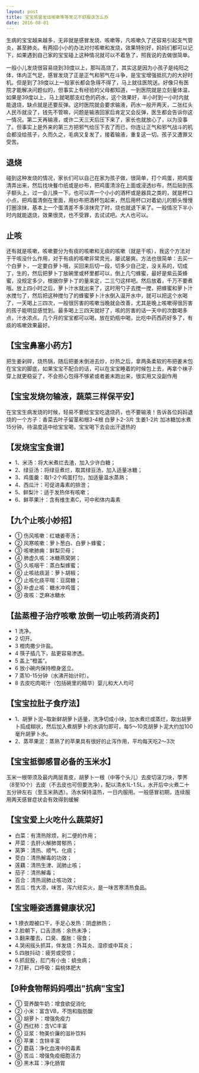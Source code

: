 ```yaml
---
layout: post
title: 宝宝感冒发烧咳嗽等等常见不舒服该怎么办
date: 2016-08-01
---
```

生病的宝宝越来越多，无非就是感冒发烧、咳嗽等，凡咳嗽久了还容易引起支气管炎，甚至肺炎。有两招小小的办法对付咳嗽和发烧，效果特别好，妈妈们都可以记下，如果遇到自己家的宝宝碰上这种情况就可以不着急了，照我说的去做很简单。

一般小儿发烧很容易烧到39度以上，那叫高烧了，其实这是因为小孩子是纯阳之体，体内正气足，感冒发烧了正是正气和邪气在斗争，是宝宝增强抵抗力的大好时机。但是到了39度以上一般家长都会急得不得了，马上就往医院送。好像只有医院才能解决问题似的，但事实上有经验的父母都知道，一到医院就是立刻量体温，如果是39度以上，马上就喝那支红色的药水，这个效果好，半小时到一小时内就能退烧，缺点就是还要反弹。这时医院就会要求输液，药水一般开两天，二张红头人民币就没了，钱先不管嘛，问题是输液回家后肯定又会反弹，医生都会告诉你这一情况。第二天再输液，或许二天三天后压下来了，家长也就放心了，以为没事了。但事实上是外来的第三方把邪气给压下去了而已，你连让正气和邪气战斗的机会都没给孩子，久而久之，毛病又复发了，接着输液，重复这一切。孩子又遭罪又受苦。

退烧
----

碰到这种发烧的情况，家长们可以自己在家为孩子做，很简单，打个鸡蛋，把鸡蛋清弄出来，然后找块餐巾纸或是纱布，把鸡蛋清涂在上面或浸透纱布，然后贴到孩子额头上，过一会儿换一下。也可以弄一个小小的酒杯或是器具之类的，就是杯口小点，把鸡蛋清倒在里面，用纱布把酒杯包起来，然后用杯口对着幼儿的额头慢慢打圈涂抹，基本上一个蛋清差不多涂抹完了时，烧也就退下来了。一般情况下半小时内就能退烧，效果很灵，也不受罪，去试试吧。大人也可以。

止咳
----

还有就是咳嗽，咳嗽要分为有痰的咳嗽和无痰的咳嗽（就是干咳），我这个方法对于干咳没什么作用，对于有痰的咳嗽非常灵光，屡试屡爽。方法也很简单：去买一个白萝卜，一定要白萝卜哦，买回来后切一段，切多少自己定，没关系的，切成丁，生的，然后把萝卜丁放碗里或杯里都可以，倒上几勺蜂蜜，最好是紫云英蜂蜜，没规定多少，根据你萝卜丁的量来定，二三勺这样吧。然后放着，千万不要煮哦。放上四小时之后，萝卜汁水就出来了，这时用勺子去搅一搅，把蜂蜜和萝卜汁水搅匀了，然后把这种搅匀了的蜂蜜萝卜汁水倒入温开水中，就可以把这个水喝了，一天喝上三四次，一般很厉害的咳嗽当晚就会改善，尤其是晚上咳嗽得很厉害的孩子能明显感觉到。最多喝上三四天就好了，咳的厉害的话一天中的次数喝多点，汁水浓点。几个月的宝宝都可以喝，放在奶瓶中喝，比吃中药西药好多了，有痰的咳嗽效果最好。

【宝宝鼻塞小药方】
-----------------

把生姜剁碎，烧热锅，随后把姜末倒进去炒，炒热之后，拿两条柔软的布把姜末包在宝宝的脚底，如果宝宝不配合的话，可以在宝宝睡着的时候包上去，再拿个袜子穿上就更稳妥了，不会担心包得不够紧或者姜末跑出来，很实用又没副作用

【宝宝发烧勿输液，蔬菜三样保平安】
---------------------------------

在宝宝生病发烧的时候，轻易不要给宝宝吃退烧药，也不要输液！告诉各位妈妈退烧的一个方子：香菜去叶子留茎和根3-4根 白萝卜2-3片 生姜1-2片 加冰糖加水煮15分钟。待温度适中给宝宝喝，宝宝喝下去会出汗退热的

【发烧宝宝食谱】
---------------

- 1、米汤：将大米煮烂去渣，加入少许白糖；
- 2、绿豆汤：将绿豆煮烂，取其绿豆汤，加入适量冰糖；
- 3、鸡蛋羹：取1-2个鸡蛋打匀，加适量温水蒸熟；
- 4、西瓜汁：可促进毒素的排泄；
- 5、鲜梨汁：适于发热伴有咳嗽；
- 6、鲜苹果汁：含有维生素C，可中和体内毒素

【九个止咳小妙招】
-----------------
- ① 伤风咳嗽：红塘姜枣汤；
- ② 风寒咳嗽：萝卜葱白、白萝卜蜂蜜；
- ③ 咳嗽肺痈：鲜梨贝母；
- ④ 肺虚久咳：冰糖燕窝粥；
- ⑤ 久咳咽干：蒸白梨蜂蜜；
- ⑥ 止咳祛痰涎：萝卜胡椒；
- ⑦ 止咳化痰平喘：豆腐糖；
- ⑧ 补虚止咳：糖水冲鸡蛋；
- ⑨ 夜咳：芝麻冰糖水

【盐蒸橙子治疗咳嗽 放倒一切止咳药消炎药】
----------------------------------------

- 1 洗净。
- 2 切开。
- 3 橙肉撒少许盐。
- 4 筷子插几下，盐更容易渗透。
- 5 盖上“橙盖”。
- 6 放小碗内保持橙身竖立。
- 7 蒸10-15分钟（水沸开始计时）。
- 8 去皮吃肉喝汁（包括碗里的精华）婴儿和大人均可

【宝宝拉肚子食疗法】
--------------------

- 1、胡萝卜泥~取新鲜胡萝卜适量，洗净切成小块，加水煮烂或蒸烂，取出胡萝卜捣成糊状，然后加入煮胡萝卜的水调匀即可，每5～10克胡萝卜泥大约加100毫升胡萝卜水。
- 2、蒸苹果泥：蒸熟了的苹果具有很好的止泻作用，平均每天吃2～3次

【宝宝抵御感冒必备的玉米水】
---------------------------
 玉米一根带须及最内两层青皮，胡萝卜一根（中等个头儿）去皮切滚刀块，荸荠（8至10个）去皮（不去皮也可但要洗净），配以清水1L-1.5L，水开后中火煮二十五分钟左右（至玉米熟透）。汤水保持温热，一日内服用。一般感冒初期，连续服用两天感冒症状会有效得到缓解

【宝宝爱上火吃什么蔬菜好】
-------------------------

 - 白菜：有清热除烦，利二便的作用；
 - 芹菜：去肝火解肺胃郁热；
 - 莴笋：清热、顺气、化痰；
 - 茭白：清热解毒的功效；
 - 莲藕：清热生津、润肺止咳；
 - 茄子：清热解毒；
 - 百合：清热润肺止咳功效；
 - 苦瓜：性大凉，味苦，泻六经实火，是一味苦寒清热食品。
 
【宝宝睡姿透露健康状况】
-----------------------

- 1.撩衣蹬被口干，手足心发热：阴虚肺热；
- 2.脸朝下，口舌溃疡：余热未净；
- 3.翻来覆去，口臭、腹胀：宿食；
- 4.哭闹摇头抓耳，伴发烧：外耳炎、湿疹或中耳炎；
- 5.四肢抖动：疲劳或受惊；
- 6.抓屁股，肛门有小虫：蛲虫病；
- 7.打鼾，口呼吸：扁桃体肥大

【9种食物帮妈妈喂出"抗病"宝宝】
------------------------------

- ① 营养酸牛奶：增食欲促消化 
- ② 小米：富含VB，不饱和脂肪酸 
- ③ 胡萝卜：增强免疫力 
- ④ 西红柿：含VC丰富 
- ⑤ 豆浆：物美价廉的滋补饮料 
- ⑥ 苹果：含锌丰富 
- ⑦ 蘑菇：净化血液中的毒素 
- ⑧ 苦瓜：增强免疫细胞活力 
- ⑨ 黑木耳：净化肠胃

